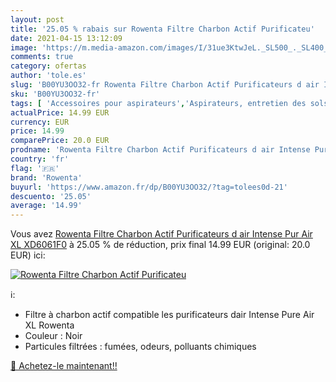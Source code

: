 ```yaml
---
layout: post
title: '25.05 % rabais sur Rowenta Filtre Charbon Actif Purificateu'
date: 2021-04-15 13:12:09
image: 'https://m.media-amazon.com/images/I/31ue3KtwJeL._SL500_._SL400_.jpg'
comments: true
category: ofertas
author: 'tole.es'
slug: 'B00YU3OO32-fr Rowenta Filtre Charbon Actif Purificateurs d air Intense...'
sku: 'B00YU3OO32-fr'
tags: [ 'Accessoires pour aspirateurs','Aspirateurs, entretien des sols et nettoyeurs de vitres','Cuisine et Maison','Filtres cylindriques pour aspirateurs','Filtres pour aspirateurs','rowenta', ]
actualPrice: 14.99 EUR
currency: EUR
price: 14.99
comparePrice: 20.0 EUR
prodname: 'Rowenta Filtre Charbon Actif Purificateurs d air Intense Pur Air XL XD6061F0'
country: 'fr'
flag: '🇫🇷'
brand: 'Rowenta'
buyurl: 'https://www.amazon.fr/dp/B00YU3OO32/?tag=tolees0d-21'
descuento: '25.05'
average: '14.99'
---
```


Vous avez [Rowenta Filtre Charbon Actif Purificateurs d air Intense Pur Air XL XD6061F0](https://www.amazon.fr/dp/B00YU3OO32/?tag=tolees0d-21)  à  25.05 % de réduction, prix final  14.99 EUR (original: 20.0 EUR) ici:

[![Rowenta Filtre Charbon Actif Purificateu](https://m.media-amazon.com/images/I/31ue3KtwJeL._SL500_._SL400_.jpg)](https://www.amazon.fr/dp/B00YU3OO32/?tag=tolees0d-21)

ℹ️:

- Filtre à charbon actif compatible les purificateurs dair Intense Pure Air XL Rowenta
- Couleur : Noir
- Particules filtrées : fumées, odeurs, polluants chimiques

[🛒 Achetez-le maintenant!!](https://www.amazon.fr/dp/B00YU3OO32/?tag=tolees0d-21)
